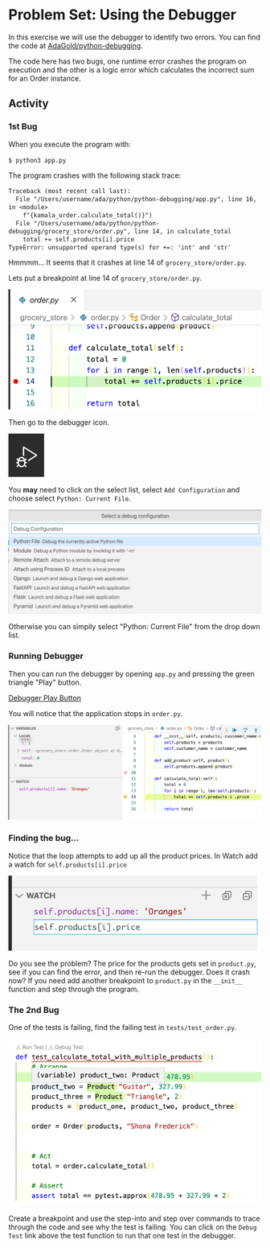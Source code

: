 # Problem Set: Using the Debugger

In this exercise we will use the debugger to identify two errors.  You can find the code at [AdaGold/python-debugging](https://github.com/AdaGold/python-debugging).

The code here has two bugs, one runtime error crashes the program on execution and the other is a logic error which calculates the incorrect sum for an Order instance.  

## Activity

### 1st Bug

When you execute the program with:

`$ python3 app.py`

The program crashes with the following stack trace:

```
Traceback (most recent call last):
  File "/Users/username/ada/python/python-debugging/app.py", line 16, in <module>
    f"{kamala_order.calculate_total()}")
  File "/Users/username/ada/python/python-debugging/grocery_store/order.py", line 14, in calculate_total
    total += self.products[i].price
TypeError: unsupported operand type(s) for +=: 'int' and 'str'
```

Hmmmm... It seems that it crashes at line 14 of `grocery_store/order.py`.

Lets put a breakpoint at line 14 of `grocery_store/order.py`.

![Visual of a breakpoint in order.py at line 14](../assets/vs-code-debugger/order-py-breakpoint.png)

Then go to the debugger icon.

![Debugger Icon](../assets/vs-code-debugger/debugger-icon.png)

You **may** need to click on the select list, select `Add Configuration` and choose select `Python: Current File`.

![select debug current python file](../assets/vs-code-debugger/debug-current-python-file.png)

Otherwise you can simpily select "Python: Current File" from the drop down list.  

### Running Debugger

Then you can run the debugger by opening `app.py` and pressing the green triangle "Play" button.

[Debugger Play Button](../assets/vs-code-debugger/debugger-play.png)

You will notice that the application stops in `order.py`.

![Running Debugger](../assets/vs-code-debugger/running-debugger.png)

### Finding the bug...

Notice that the loop attempts to add up all the product prices.  In Watch add a watch for `self.products[i].price`

![Adding a watch on price](../assets/vs-code-debugger/watch-price.png)

Do you see the problem?  The price for the products gets set in `product.py`, see if you can find the error, and then re-run the debugger.  Does it crash now?  If you need add another breakpoint to `product.py` in the `__init__` function and step through the program.

### The 2nd Bug

One of the tests is failing, find the failing test in `tests/test_order.py`.  

![Failing test](../assets/vs-code-debugger/exercise-failing-test.png)

Create a breakpoint and use the step-into and step over commands to trace through the code and see why the test is failing.  You can click on the `Debug Test` link above the test function to run that one test in the debugger.

